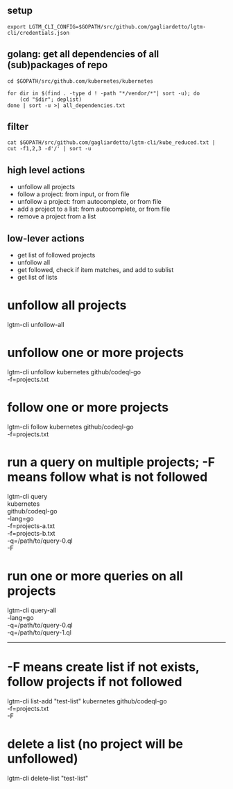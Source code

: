 ## setup

```
export LGTM_CLI_CONFIG=$GOPATH/src/github.com/gagliardetto/lgtm-cli/credentials.json
```

## golang: get all dependencies of all (sub)packages of repo

```
cd $GOPATH/src/github.com/kubernetes/kubernetes

for dir in $(find . -type d ! -path "*/vendor/*"| sort -u); do
	(cd "$dir"; deplist)
done | sort -u >| all_dependencies.txt
```

## filter

```
cat $GOPATH/src/github.com/gagliardetto/lgtm-cli/kube_reduced.txt | cut -f1,2,3 -d'/' | sort -u
```

## high level actions

- unfollow all projects
- follow a project: from input, or from file
- unfollow a project: from autocomplete, or from file
- add a project to a list: from autocomplete, or from file
- remove a project from a list

## low-lever actions

- get list of followed projects
- unfollow all
- get followed, check if item matches, and add to sublist
- get list of lists


# unfollow all projects
lgtm-cli unfollow-all

# unfollow one or more projects
lgtm-cli unfollow kubernetes github/codeql-go \
	-f=projects.txt

# follow one or more projects
lgtm-cli follow kubernetes github/codeql-go \
	-f=projects.txt

# run a query on multiple projects; -F means follow what is not followed
lgtm-cli query \
	kubernetes \
	github/codeql-go \
	-lang=go \
	-f=projects-a.txt \
	-f=projects-b.txt \
	-q=/path/to/query-0.ql \
	-F

# run one or more queries on all projects
lgtm-cli query-all \
	-lang=go \
	-q=/path/to/query-0.ql \
	-q=/path/to/query-1.ql

---

# -F means create list if not exists, follow projects if not followed
lgtm-cli list-add "test-list" kubernetes github/codeql-go \
	-f=projects.txt \
	-F

# delete a list (no project will be unfollowed)
lgtm-cli delete-list "test-list"